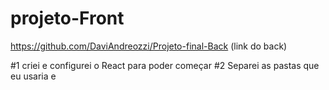 # projeto-Front

https://github.com/DaviAndreozzi/Projeto-final-Back (link do back)

#1 criei e configurei o React para poder começar 
#2 Separei as pastas que eu usaria e 

  

